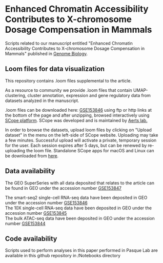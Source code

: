 # Enhanced Chromatin Accessibility Contributes to X-chromosome Dosage Compensation in Mammals

Scripts related to our manuscript entitled "Enhanced Chromatin Accessibility Contributes to X-chromosome Dosage Compensation in Mammals" published in [Genome Biology]().

## Loom files for data visualization

This repository contains .loom files supplemental to the article. 

As a resource to community we provide .loom files that contain UMAP-clustering, cluster annotation, expression and gene regulatory data from datasets analyzed in the manuscript. 

.loom files can be downloaded here:  [GSE153846](https://www.ncbi.nlm.nih.gov/geo/query/acc.cgi?acc=GSE153846) using ftp or http links at the bottom of the page
and after unzipping, browsed interactively using [SCope platform](https://scope.aertslab.org). SCope was developed and is maintained by [Aerts lab.](https://www.aertslab.org/)

In order to browse the datasets, upload loom files by clicking on "Upload dataset" in the menu on the left-side of SCope website. Uploading may take a few minutes. Successful upload will activate a private, temporary session for the user. Each session expires after 5 days, but can be renewed by re-uploading the loom file. 
Standalone SCope apps for macOS and Linux can be downloaded from [here](https://github.com/aertslab/SCope/releases).

## Data availability

The GEO SuperSeries with all data deposited that relates to the article can be found in GEO under the accession number [GSE153847](https://www.ncbi.nlm.nih.gov/geo/query/acc.cgi?acc=GSE153846)

The smart-seq2 single-cell RNA-seq data have been deposited in GEO under the accession number [GSE153846](https://www.ncbi.nlm.nih.gov/geo/query/acc.cgi?acc=GSE153846)  
The 10X single-cell RNA-seq data have been deposited in GEO under the accession number [GSE153845](https://www.ncbi.nlm.nih.gov/geo/query/acc.cgi?acc=GSE153845)  
The bulk ATAC-seq data have been deposited in GEO under the accession number [GSE153844](https://www.ncbi.nlm.nih.gov/geo/query/acc.cgi?acc=GSE153844)

## Code availability 

Scripts used to perform analyses in this paper performed in Pasque Lab are available in this github repository in /Notebooks directory 


